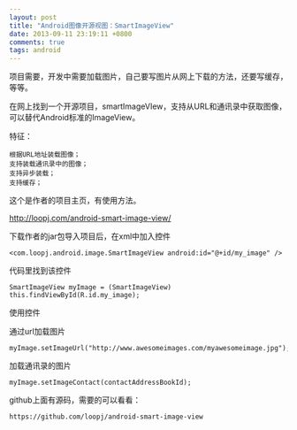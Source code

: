 ```yaml
---
layout: post
title: "Android图像开源视图：SmartImageView"
date: 2013-09-11 23:19:11 +0800
comments: true
tags: android
---
```


项目需要，开发中需要加载图片，自己要写图片从网上下载的方法，还要写缓存，等等。  

在网上找到一个开源项目，smartImageVIew，支持从URL和通讯录中获取图像，可以替代Android标准的ImageView。

特征：

    根据URL地址装载图像；
    支持装载通讯录中的图像；
    支持异步装载；
    支持缓存；
    
这个是作者的项目主页，有使用方法。

http://loopj.com/android-smart-image-view/

下载作者的jar包导入项目后，在xml中加入控件

    <com.loopj.android.image.SmartImageView android:id="@+id/my_image" />    
    
代码里找到该控件

    SmartImageView myImage = (SmartImageView) this.findViewById(R.id.my_image); 
       
使用控件

通过url加载图片

    myImage.setImageUrl("http://www.awesomeimages.com/myawesomeimage.jpg");   
    
加载通讯录的图片

    myImage.setImageContact(contactAddressBookId);  
     
github上面有源码，需要的可以看看：

    https://github.com/loopj/android-smart-image-view    
